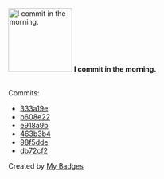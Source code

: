 <img src="https://my-badges.github.io/my-badges/morning-commits.png" alt="I commit in the morning." title="I commit in the morning." width="128">
<strong>I commit in the morning.</strong>
<br><br>

Commits:

- <a href="https://github.com/EuDs63/ffmpy/commit/333a19ee4d21f32537c0508aa1942ef1aa7afe24">333a19e</a>
- <a href="https://github.com/EuDs63/EuDs63.github.io/commit/b608e2238489444b586b464865d21e01ea047d8d">b608e22</a>
- <a href="https://github.com/EuDs63/EuDs63.github.io/commit/e918a9b3bd6a1e03786c03101e2c678f43f5da54">e918a9b</a>
- <a href="https://github.com/EuDs63/EuDs63.github.io/commit/463b3b4dbdafa8336c8100adefaff01ab0f04405">463b3b4</a>
- <a href="https://github.com/EuDs63/EuDs63.github.io/commit/98f5ddebee36cee52452f6f5ac4c3f3785f4d603">98f5dde</a>
- <a href="https://github.com/EuDs63/EuDs63.github.io/commit/db72cf29c1eda3c038ce390ea3aad110cc359ec8">db72cf2</a>


Created by <a href="https://github.com/my-badges/my-badges">My Badges</a>